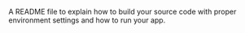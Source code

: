 A README file to explain how to build your source code with proper environment
settings and how to run your app.
